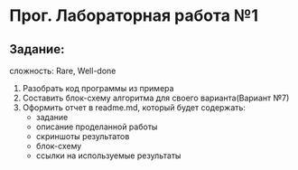 # Прог. Лабораторная работа №1
## Задание:
сложность: Rare, Well-done
1. Разобрать код программы из примера
2. Составить блок-схему алгоритма для своего варианта(Вариант №7)
3. Оформить отчет в readme.md, который будет содержать:
   - задание
   - описание проделанной работы
   - скриншоты результатов
   - блок-схему
   - ссылки на используемые результаты
